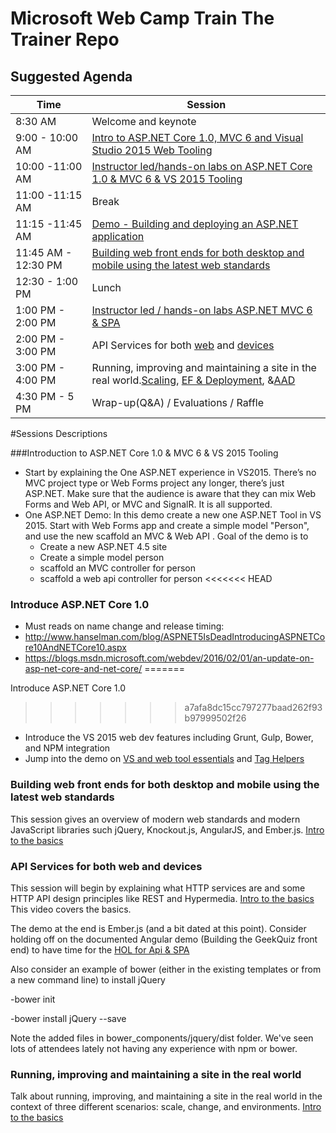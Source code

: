 # Microsoft Web Camp Train The Trainer Repo 

## Suggested Agenda 
|Time	|Session|
|---	|---	|
| 8:30 AM  	| 	Welcome and keynote	|
| 9:00 - 10:00 AM  	|  [Intro to ASP.NET Core 1.0, MVC 6 and Visual Studio 2015 Web Tooling](https://github.com/Microsoft-Web/WebCampTrainingKit/tree/aspnet-5-updates/Presentation/ASPNET-and-VS-Web-Tooling/GettingStartedASPNET5)	|
| 10:00 -11:00 AM  	| [Instructor led/hands-on labs on ASP.NET Core 1.0 & MVC 6 & VS 2015 Tooling](https://github.com/Microsoft-Web/WebCampTrainingKit/tree/aspnet-5-updates/HOL/IntroToASPNET5) 	|
| 11:00 -11:15 AM  	| Break	|
| 11:15 -11:45 AM  	| [Demo - Building and deploying an ASP.NET application](https://github.com/Microsoft-Web/WebCampTrainingKit/tree/aspnet-5-updates/Presentation/Build-and-deploy-ASPNET/GeekQuiz-Build-and-deploy-ASP)|
| 11:45 AM - 12:30 PM 	|[Building web front ends for both desktop and mobile using the latest web standards](https://github.com/Microsoft-Web/WebCampTrainingKit/blob/aspnet-5-updates/Presentation/Modern-Web-Front-Ends/GeekQuiz-SPA-Interface)	|
| 12:30 - 1:00 PM  	| Lunch  	|
| 1:00 PM - 2:00 PM 	| [Instructor led / hands-on labs ASP.NET MVC 6 & SPA](https://github.com/Microsoft-Web/WebCampTrainingKit/blob/aspnet-5-updates/HOL/AspNetApiSpa)  	|
| 2:00 PM - 3:00 PM 	| API Services for both [web](https://github.com/Microsoft-Web/WebCampTrainingKit/tree/aspnet-5-updates/Presentation/HTTP-Services/GeekQuiz-Web-API-backend) and [devices](https://github.com/Microsoft-Web/WebCampTrainingKit/tree/aspnet-5-updates/Presentation/HTTP-Services/GeekQuiz-Web-API-Universal-Windows)	|
| 3:00 PM - 4:00 PM 	| Running, improving and maintaining a site in the real world.[Scaling](https://github.com/Microsoft-Web/WebCampTrainingKit/tree/aspnet-5-updates/Presentation/ASPNET-in-Production/Scaling-a-production-website), [EF & Deployment](https://github.com/Microsoft-Web/WebCampTrainingKit/tree/aspnet-5-updates/Presentation/ASPNET-in-Production/Handling-change-EF-migrations), &[AAD](https://github.com/Microsoft-Web/WebCampTrainingKit/tree/aspnet-5-updates/Presentation/ASPNET-in-Production/Handling-change-EF-migrations) 	|
| 4:30 PM - 5 PM  	| Wrap-up(Q&A) / Evaluations / Raffle   	|

#Sessions Descriptions

###Introduction to  ASP.NET Core 1.0  & MVC 6 & VS 2015 Tooling

- Start by explaining the One ASP.NET experience in VS2015. There’s no MVC project type or Web Forms project any longer, there’s just ASP.NET.  Make sure that the audience is aware that they can mix Web Forms and Web API, or MVC and SignalR.  It is all supported. 
- One ASP.NET Demo: In this demo create a new one ASP.NET Tool in VS 2015. Start with  Web Forms app and create a simple model "Person", and use the new scaffold an MVC & Web API .
    Goal of the demo is to 
    - Create a new ASP.NET 4.5 site 
    - Create a simple model person
    - scaffold an MVC controller for person 
    - scaffold a web api controller for person 
<<<<<<< HEAD
    
### Introduce ASP.NET Core 1.0
- Must reads on name change and release timing: 
 - http://www.hanselman.com/blog/ASPNET5IsDeadIntroducingASPNETCore10AndNETCore10.aspx
 - https://blogs.msdn.microsoft.com/webdev/2016/02/01/an-update-on-asp-net-core-and-net-core/
=======

Introduce ASP.NET Core 1.0
>>>>>>> a7afa8dc15cc797277baad262f93b97999502f26
- Introduce the VS 2015 web dev features including Grunt, Gulp, Bower, and NPM integration 
- Jump into the demo on [VS and web tool essentials](https://github.com/Microsoft-Web/WebCampTrainingKit/tree/master/Presentation/02-ASPNET-and-VS-Web-Tooling/Visual-Studio-and-Web-Essentials) and [Tag Helpers](https://github.com/Microsoft-Web/WebCampTrainingKit/tree/master/Presentation/02-ASPNET-and-VS-Web-Tooling/TagHelpers)

### Building web front ends for both desktop and mobile using the latest web standards

This session gives an overview of modern web standards and modern JavaScript libraries such jQuery, Knockout.js, AngularJS, and Ember.js. [Intro to the basics](https://channel9.msdn.com/events/Windows-Azure-DevCamps/WebCamp/WEB4)

### API Services for both web and devices

This session will begin by explaining what HTTP services are and some HTTP API design principles like REST and Hypermedia.
[Intro to the basics](https://channel9.msdn.com/Events/Windows-Azure-DevCamps/WebCamp/WEB5)
This  video covers the basics. 

The demo at the end is Ember.js (and a bit dated at this point). Consider holding off on the documented Angular demo (Building the GeekQuiz front end) to have time for the [HOL for Api & SPA](https://github.com/Microsoft-Web/WebCampTrainingKit/tree/master/HOL/AspNetApiSpa)


Also consider an example of bower (either in the existing templates or from a new command line) to install jQuery

-bower init

-bower install jQuery --save

Note the added files in bower_components/jquery/dist folder. We've seen lots of attendees lately not having any experience with npm or bower.

### Running, improving and maintaining a site in the real world
Talk about running, improving, and maintaining a site in the real world in the context of three different scenarios: scale, change, and environments.
[Intro to the basics](https://channel9.msdn.com/Events/Windows-Azure-DevCamps/WebCamp/WEB6)


